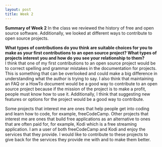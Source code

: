 ```yaml
---
layout: post
title: Week 2
---
```


**Summary of Week 2**
In the class we reviewed the history of free and open source software. Additionally, we looked at different ways to contribute to open source projects.

**What types of contributions do you think are suitable choices for you to make as your first contributions to an open source project? What types of projects interest you and how do you see your relationship to them?**  
I think that one of my first contributions to an open source project would be to correct spelling and grammar mistakes in the documentation for projects. This is something that can be overlooked and could make a big difference in understanding what the author is trying to say. I also think that maintaining an FAQ or a HowTo document would be a good way to contribute to an open source project because if the mission of the project is to make a profit, people must know how to use it. Additionally, I think that suggesting new features or options for the project would be a good way to contribute.

Some projects that interest me are ones that help people get into coding and learn how to code, for example, freeCodeCamp. Other projects that interest me are ones that build free applications as an alternative to ones that are often paid for, for example, Kodi which is a free streaming application. I am a user of both freeCodeCamp and Kodi and enjoy the services that they provide. I would like to contribute to these projects to give back for the services they provide me with and to make them better.

